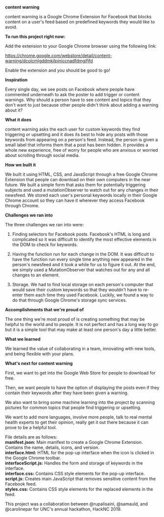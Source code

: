 **content warning**

content warning is a Google Chrome Extension for Facebook that blocks content on a user's feed based on predefined keywords they would like to avoid.


**To run this project right now:**

Add the extension to your Google Chrome browser using the following link:

https://chrome.google.com/webstore/detail/content-warning/dcolcmlgddmkilpjniccnadfdmgifjfd

Enable the extension and you should be good to go!


**Inspiration**

Every single day, we see posts on Facebook where people have commented underneath to ask the poster to add trigger or content warnings. Why should a person have to see content and topics that they don't want to just because other people didn't think about adding a warning about it?


**What it does**

content warning asks the each user for custom keywords they find triggering or upsetting and it does its best to hide any posts with those keywords from appearing on a person's feed. Instead, the person is given a small label that informs them that a post has been hidden. It provides a whole new experience, free of worry for people who are anxious or worried about scrolling through social media.


**How we built it**

We built it using HTML, CSS, and JavaScript through a free Google Chrome Extension that people can download on their own computers in the near future. We built a simple form that asks them for potentially triggering subjects and used a mutationObserver to watch out for any changes in their newsfeed. We stored each user's personal keywords locally in their Google Chrome account so they can have it wherever they access Facebook through Chrome.


**Challenges we ran into**

The three challenges we ran into were:

1. Finding selectors for Facebook posts. Facebook's HTML is long and complicated so it was difficult to identify the most effective elements in the DOM to check for keywords.

2. Having the function run for each change in the DOM. It was difficult to have the function run every single time anything new appeared in the person's newsfeed and it took a while for us to figure it out. At the end, we simply used a MutationObserver that watches out for any and all changes to an element.

3. Storage. We had to find local storage on each person's computer that would save their custom keywords so that they wouldn't have to re-enter them each time they used Facebook. Luckily, we found a way to do that through Google Chrome's storage sync services.


**Accomplishments that we're proud of**

The one thing we're most proud of is creating something that may be helpful to the world and to people. It is not perfect and has a long way to go but it is a simple tool that may make at least one person's day a little better.


**What we learned**

We learned the value of collaborating in a team, innovating with new tools, and being flexible with your plans.


**What's next for content warning**

First, we want to get into the Google Web Store for people to download for free. 

Then, we want people to have the option of displaying the posts even if they contain their keywords after they have been given a warning. 

We also want to bring some machine learning into the project by scanning pictures for common topics that people find triggering or upsetting. 

We want to add more languages, involve more people, talk to real mental health experts to get their opinion, really get it out there because it can prove to be a helpful tool.


File details are as follows:<br>
**manifest.json:** Main manifest to create a Google Chrome Extension. Contains the name, details, icons, and version.<br>
**interface.html:** HTML for the pop-up interface when the icon is clicked in the Google Chrome toolbar.<br>
**interfaceScript.js:** Handles the form and storage of keywords in the interface.<br>
**interface.css:** Contains CSS style elements for the pop-up interface.<br>
**script.js:** Creates main JavaScript that removes sensitive content from the Facebook feed.<br>
**styles.css:** Contains CSS style elements for the replaced elements in the feed.



This project was a collaboration between @rupalisaini, @samauld, and @carolinepar for UNC's annual hackathon, HackNC 2019.
